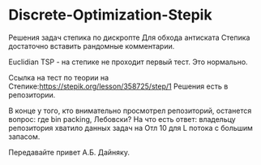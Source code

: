 # Discrete-Optimization-Stepik
Решения задач степика по дискропте
Для обхода антиската Степика достаточно вставить рандомные комментарии.

Euclidian TSP - на степике не проходит первый тест. Это нормально.

Ссылка на тест по теории на Степике:https://stepik.org/lesson/358725/step/1
Решения есть в репозитории. 

В конце у того, кто внимательно просмотрел репозиторий, останется вопрос: где bin packing, Лебовски?
На что есть ответ: владельцу репозитория хватило данных задач на Отл 10 для L потока с большим запасом.

Передавайте привет А.Б. Дайняку.

